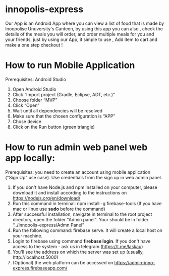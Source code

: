 # innopolis-express

Our App is an Android App where you can view a list of food that is made by
Inoopolise Unuversity's Canteen, by using this app you can also , check the
details of the meals you will order, and order multiple meals for you and your
friends, just by using our App, it simple to use , Add item to cart and make a
one step checkout !

# How to run Mobile Application 
Prerequisites: Android Studio 
1. Open Android Studio 
2. Click “Import project (Gradle, Eclipse, ADT, etc.)” 
3. Choose folder “MVP” 
4. Click “Open” 
5. Wait until all dependencies will be resolved 
6. Make sure that the chosen configuration is “APP”
7. Chose device 
8. Click on the Run button (green triangle)  

# How to run admin web panel web app locally: 
Prerequisites: you need to create an account using mobile application ("Sign Up" use case). Use credentials from the sign up in web admin panel. 
1. If you don't have Node.js and npm installed on your computer, please download it and install according to the instructions on https://nodejs.org/en/download/
2. Run this command in terminal: npm install -g firebase-tools (If you have mac or linux use **sudo** before the command)
3. After successful installation, navigate in terminal to the root project directory, open the folder "Admin panel". Your should be in folder “../innopolis-express/Admn Panel”
4. Run the following command: firebase serve. It will create a local host on your machine. 
5. Login to firebase using command **firebase login**. If you don't have access to the system - ask us in telegram (https://t.me/laskau)
6. You'll see the address on which the server was set up (usually, http://localhost:5000)
7. (Optional) the web platform can be accessed on https://admin-inno-express.firebaseapp.com/ 

